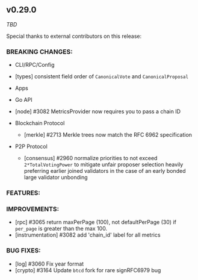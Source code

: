 ## v0.29.0

*TBD*

Special thanks to external contributors on this release:

### BREAKING CHANGES:

* CLI/RPC/Config
- [types] consistent field order of `CanonicalVote` and `CanonicalProposal`

* Apps

* Go API
- [node] \#3082 MetricsProvider now requires you to pass a chain ID

* Blockchain Protocol
  * [merkle] \#2713 Merkle trees now match the RFC 6962 specification

* P2P Protocol
  - [consensus] \#2960 normalize priorities to not exceed `2*TotalVotingPower` to mitigate unfair proposer selection 
    heavily preferring earlier joined validators in the case of an early bonded large validator unbonding

### FEATURES:

### IMPROVEMENTS:
- [rpc] \#3065 return maxPerPage (100), not defaultPerPage (30) if `per_page` is greater than the max 100.
- [instrumentation] \#3082 add 'chain_id' label for all metrics

### BUG FIXES:
- [log] \#3060 Fix year format
- [crypto] \#3164 Update `btcd` fork for rare signRFC6979 bug
